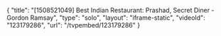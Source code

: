 {
    "title": "[1508521049] Best Indian Restaurant: Prashad, Secret Diner - Gordon Ramsay",
    "type": "solo",
    "layout": "iframe-static",
    "videoId": "123179286",
    "url": "\/tvpembed\/123179286"
}